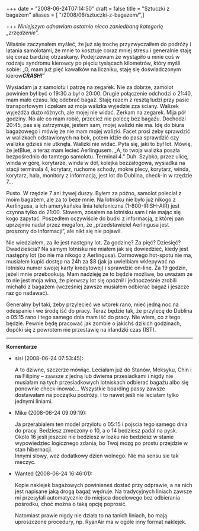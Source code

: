 +++
date = "2008-06-24T07:14:50"
draft = false
title = "Sztuczki z bagażem"
aliases = [ "/2008/06/sztuczki-z-bagazem/",]

+++
_Niniejszym odnawiam ostatnio nieco zaniedbaną kategorię „zrzędzenie”._

Właśnie zaczynałem myśleć, że już się trochę przyzwyczaiłem do podróży i
latania samolotami, że mnie to kosztuje coraz mniej stresu i generalnie staję
się coraz bardziej otrzaskany. Podejrzewam że wystąpiło u mnie coś w rodzaju
syndromu kierowcy po pięciu tysiącach kilometrów, który myśli sobie: „O, mam
już pięć kawałków na liczniku, staję się doświadczonym kierow***CRASH!***”

Wysiadam ja z samolotu i patrzę na zegarek. Nie za dobrze, zamolot powinien
był być o 19:30 a był o 20:00. Drugie połączenie odchodzi o 21:40, mam mało
czasu. Idę odebrać bagaż. Staję razem z resztą ludzi przy pasie transportowym
i czekam aż moja walizka wyjedzie zza ściany. Walizek wyjeżdża dużo różnych,
ale mojej nie widać. Zerkam na zegarek. Mija pół godziny. No ale co mam robić,
przecież nie polecę bez bagażu. Dochodzi 20:45, pas się zatrzymuje, jestem
sam, mojej walizki nie ma. Idę do biura bagażowego i mówię że nie mam mojej
walizki. Facet prosi żeby sprawdzić w walizkach odstawionych na bok, potem
idzie do pasa sprawdzić czy walizka gdzieś nie utknęła. Walizki nie widać.
Pyta się, jaki to był lot. Mówię, że jetBlue, a teraz mam lecieć Aerlingusem.
„A, to twoja walizka poszła bezpośrednio do tamtego samolotu. Terminal 4.”
Duh. Szybko, przez ulicę, winda w górę, korytarze, winda w dół, kolejka
bezzałogowa, wysiadka na stacji terminala 4, korytarz, ruchome schody, mokre
plecy, korytarz, winda, korytarz, hala, monitory z informacją, jest lot do
Dublina, check-in w rzędzie 7...

Pusto. W rzędzie 7 ani żywej duszy. Byłem za późno, samolot poleciał z moim
bagażem, ale za to beze mnie. Na lotnisku nie było już nikogo z Aerlingusa, a
ich amerykańska linia telefoniczna (1-800-IRISH-AIR) jest czynna tylko do
21:00. Słowem, zosałem na lotnisku sam i nie mając się kogo zapytać. Poszedłem
oczywiście do budki z informacją, z której pan uprzejmie nadał przez megafon,
że „przedstawiciel Aerlingusa jest proszony do informacji”, ale nikt się nie
pojawił.

Nie wiedziałem, za ile jest następny lot. Za godzinę? Za pięć? Dziesięć?
Dwadzieścia? Na samym lotnisku nie miałem jak się dowiedzieć, kiedy jest
następny lot (bo nie ma nikogo z Aerlingusa). Darmowego hot-spotu nie ma,
musiałem kupić dostęp na 24h za $8 (jak ja uwielbiam wklepywać na lotnisku numer
swojej karty kredytowej) i sprawdzić on-line. Za 19 godzin, jeżeli mnie
przebookują. Mam nadzieję że to będzie możliwe, bo uważam że to nie jest moja
wina, że pierwszy lot się opóźnił i jednocześnie zrobili michałki z bagażem
(wcześniej zawsze musiałem odbierać bagaż i jeszcze raz go nadawać).

Generalny był taki, żeby przylecieć we wtorek rano, mieć jedną noc na odespanie
i we środę iść do pracy. Teraz będzie tak, że przylecę do Dublina o 05:15 rano
i tego samego dnia mam iść do pracy. Nie wiem, co z tego będzie.  Pewnie będę
pracować jak zombie o jakichś dzikich godzinach, dopóki się z powrotem nie
przestawię na irlandzki czas (IST).

----
**Komentarze**

* sisi (2008-06-24 07:53:45): <p>A to dziwne, szczerze mówiąc. Leciałam już do
  Stanów, Meksyku, Chin i na Filipiny &#8211; zawsze z jedną lub dwiema
  przesiadkami i nigdy nie musiałam na tych przesiadkowych lotniskach odbierać
  bagażu albo się ponownie check-inować... Wszystkie boarding passy zawsze
  dostawałam na początku podróży. I to nawet jeśli nie leciałam tylko jednymi
  liniami.</p>
* Mike (2008-06-24 09:09:19): <p>Ja przerabialem ten model przylotu o 05:15 i
  pojscia tego samego dnia do pracy. Bedziesz zmeczony o 10, a o 14 bedziesz
  padal na pysk. Okolo 16 jesli jeszcze nie bedziesz w lozku nie bedziesz w
  stanie wypowiedziec logicznego zdania, bo Twoj mozg po prostu przejdzie w stan
  hibernacji.<br /> Innymi slowy, wez dodatkowy dzien wolnego. Nie ma sensu sie
  tak meczyc.</p>
* Wanted (2008-06-24 16:46:01): <p>Kopie naklejek bagażowych powinieneś dostać
  przy odprawie, a na nich jest napisane jaką drogą bagaż wędruje. Na
  tradycyjnych liniach zawsze mi przesyłali automatycznie do miejsca docelowego
  bez odbierania pośrodku, choć można o taką opcję poprosić.</p>  <p>Natomiast
  prawie nigdy nie działa to na tanich liniach, bo mają uproszczone procedury,
  np. RyanAir ma w ogóle inny format naklejek.</p>

